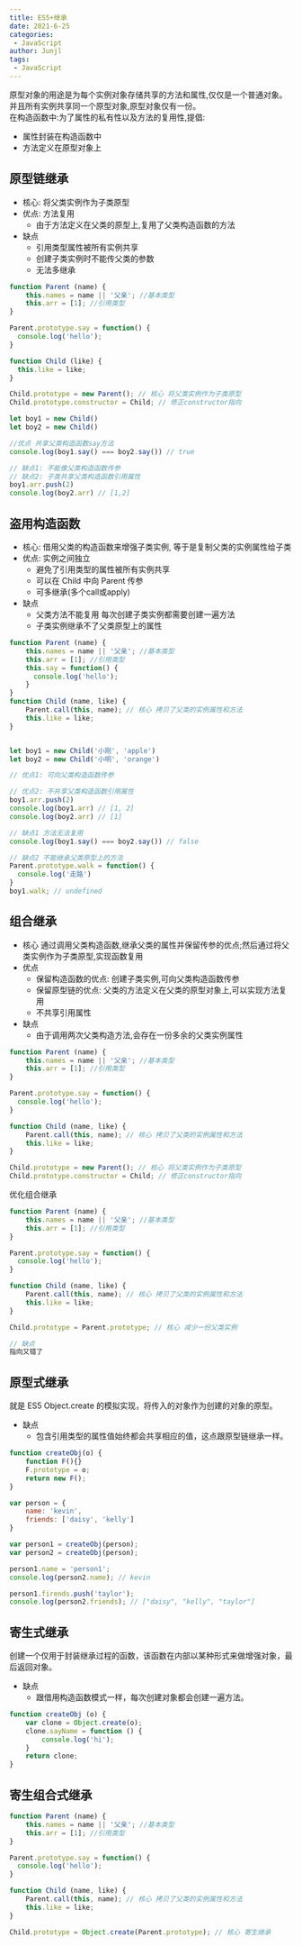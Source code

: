 ```yaml
---
title: ES5+继承
date: 2021-6-25
categories:
 - JavaScript
author: Junjl
tags:
 - JavaScript
---
```


原型对象的用途是为每个实例对象存储共享的方法和属性,仅仅是一个普通对象。  
并且所有实例共享同一个原型对象,原型对象仅有一份。  
在构造函数中:为了属性的私有性以及方法的复用性,提倡:
* 属性封装在构造函数中
* 方法定义在原型对象上

## 原型链继承
* 核心: 将父类实例作为子类原型
* 优点: 方法复用
  - 由于方法定义在父类的原型上,复用了父类构造函数的方法
* 缺点
  - 引用类型属性被所有实例共享
  - 创建子类实例时不能传父类的参数
  - 无法多继承
```js
function Parent (name) {
    this.names = name || '父亲'; //基本类型
    this.arr = [1]; //引用类型
}

Parent.prototype.say = function() {
  console.log('hello');
}

function Child (like) {
  this.like = like;
}

Child.prototype = new Parent(); // 核心 将父类实例作为子类原型
Child.prototype.constructor = Child; // 修正constructor指向

let boy1 = new Child()
let boy2 = new Child()

//优点 共享父类构造函数say方法
console.log(boy1.say() === boy2.say()) // true

// 缺点1: 不能像父类构造函数传参
// 缺点2: 子类共享父类构造函数引用属性
boy1.arr.push(2)
console.log(boy2.arr) // [1,2]
```

## 盗用构造函数
* 核心: 借用父类的构造函数来增强子类实例, 等于是复制父类的实例属性给子类
* 优点: 实例之间独立
  - 避免了引用类型的属性被所有实例共享
  - 可以在 Child 中向 Parent 传参
  - 可多继承(多个call或apply)
* 缺点
  - 父类方法不能复用 每次创建子类实例都需要创建一遍方法
  - 子类实例继承不了父类原型上的属性
```js
function Parent (name) {
    this.names = name || '父亲'; //基本类型
    this.arr = [1]; //引用类型
    this.say = function() {
      console.log('hello');
    }
}
function Child (name, like) {
    Parent.call(this, name); // 核心 拷贝了父类的实例属性和方法
    this.like = like;
}


let boy1 = new Child('小刚', 'apple')
let boy2 = new Child('小明', 'orange')

// 优点1: 可向父类构造函数传参

// 优点2: 不共享父类构造函数引用属性
boy1.arr.push(2)
console.log(boy1.arr) // [1, 2]
console.log(boy2.arr) // [1]

// 缺点1 方法无法复用
console.log(boy1.say() === boy2.say()) // false

// 缺点2 不能继承父类原型上的方法
Parent.prototype.walk = function() {
  console.log('走路')
}
boy1.walk; // undefined
```

## 组合继承
* 核心 通过调用父类构造函数,继承父类的属性并保留传参的优点;然后通过将父类实例作为子类原型,实现函数复用
* 优点
  - 保留构造函数的优点: 创建子类实例,可向父类构造函数传参
  - 保留原型链的优点: 父类的方法定义在父类的原型对象上,可以实现方法复用
  - 不共享引用属性
* 缺点
  - 由于调用两次父类构造方法,会存在一份多余的父类实例属性
```js
function Parent (name) {
    this.names = name || '父亲'; //基本类型
    this.arr = [1]; //引用类型
}

Parent.prototype.say = function() {
  console.log('hello');
}

function Child (name, like) {
    Parent.call(this, name); // 核心 拷贝了父类的实例属性和方法
    this.like = like;
}

Child.prototype = new Parent(); // 核心 将父类实例作为子类原型
Child.prototype.constructor = Child; // 修正constructor指向
```
优化组合继承
```js
function Parent (name) {
    this.names = name || '父亲'; //基本类型
    this.arr = [1]; //引用类型
}

Parent.prototype.say = function() {
  console.log('hello');
}

function Child (name, like) {
    Parent.call(this, name); // 核心 拷贝了父类的实例属性和方法
    this.like = like;
}

Child.prototype = Parent.prototype; // 核心 减少一份父类实例

// 缺点
指向又错了
```

## 原型式继承
就是 ES5 Object.create 的模拟实现，将传入的对象作为创建的对象的原型。
* 缺点
  - 包含引用类型的属性值始终都会共享相应的值，这点跟原型链继承一样。
```js
function createObj(o) {
    function F(){}
    F.prototype = o;
    return new F();
}
```
```js
var person = {
    name: 'kevin',
    friends: ['daisy', 'kelly']
}

var person1 = createObj(person);
var person2 = createObj(person);

person1.name = 'person1';
console.log(person2.name); // kevin

person1.firends.push('taylor');
console.log(person2.friends); // ["daisy", "kelly", "taylor"]

```

## 寄生式继承
创建一个仅用于封装继承过程的函数，该函数在内部以某种形式来做增强对象，最后返回对象。
* 缺点
  - 跟借用构造函数模式一样，每次创建对象都会创建一遍方法。
```js
function createObj (o) {
    var clone = Object.create(o);
    clone.sayName = function () {
        console.log('hi');
    }
    return clone;
}
```

## 寄生组合式继承
```js
function Parent (name) {
    this.names = name || '父亲'; //基本类型
    this.arr = [1]; //引用类型
}

Parent.prototype.say = function() {
  console.log('hello');
}

function Child (name, like) {
    Parent.call(this, name); // 核心 拷贝了父类的实例属性和方法
    this.like = like;
}

Child.prototype = Object.create(Parent.prototype); // 核心 寄生继承
```
